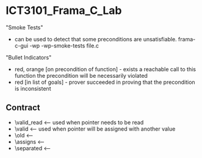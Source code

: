 # ICT3101_Frama_C_Lab

"Smoke Tests" 
- can be used to detect that some preconditions are unsatisfiable.
frama-c-gui -wp -wp-smoke-tests file.c

"Bullet Indicators"

- red, orange [on precondition of function] - exists a reachable call to this function the precondition will be necessarily violated
- red [in list of goals] - prover succeeded in proving that the precondition is inconsistent


## Contract
- \valid_read  <-- used when pointer needs to be read
- \valid       <-- used when pointer will be assigned with another value
- \old          <-- 
- \assigns      <-- 
- \separated    <-- 
